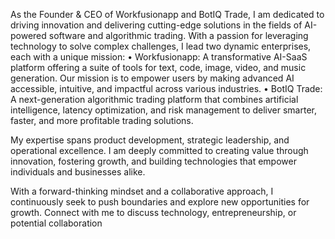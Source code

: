 As the Founder & CEO of Workfusionapp and BotIQ Trade, I am dedicated to driving innovation and delivering cutting-edge solutions in the fields of AI-powered software and algorithmic trading. With a passion for leveraging technology to solve complex challenges, I lead two dynamic enterprises, each with a unique mission:
	•	Workfusionapp: A transformative AI-SaaS platform offering a suite of tools for text, code, image, video, and music generation. Our mission is to empower users by making advanced AI accessible, intuitive, and impactful across various industries.
	•	BotIQ Trade: A next-generation algorithmic trading platform that combines artificial intelligence, latency optimization, and risk management to deliver smarter, faster, and more profitable trading solutions.

My expertise spans product development, strategic leadership, and operational excellence. I am deeply committed to creating value through innovation, fostering growth, and building technologies that empower individuals and businesses alike.

With a forward-thinking mindset and a collaborative approach, I continuously seek to push boundaries and explore new opportunities for growth. Connect with me to discuss technology, entrepreneurship, or potential collaboration
